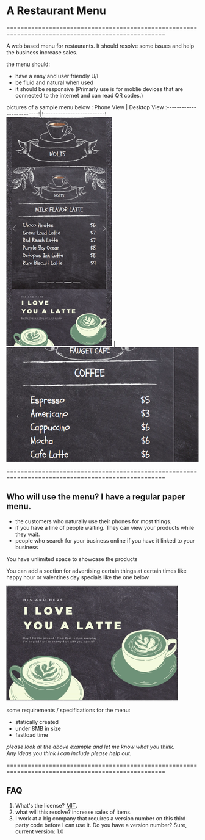 # A Restaurant Menu
===================================================================================================

A web based menu for restaurants.  It should resolve some issues and help the business increase sales.

the menu should:

- have a easy and user friendly U/I
- be fluid and natural when used
- it should be responsive (Primarly use is for moblie devices that are connected to the internet and can read QR codes.)

</hr>

pictures of a sample menu below :
Phone View             |  Desktop View
:-------------------------:|:-------------------------:
<img src="_menus.html.png" alt="view of menu" title="phone view" height="600"/>  |  <img src="_desktop_menus.html.png" alt="view of menu 2" title="phone view" height="300"/>


===================================================================================================
## Who will use the menu? I have a regular paper menu.

- the customers who naturally use their phones for most things.
- if you have a line of people waiting. They can view your products while they wait.
- people who search for your business online if you have it linked to your business

You have unlimited space to showcase the products 

You can add a section for advertising certain things at certain times like happy hour or valentines day specials like the one below

<img src="menuItems/adSectionanim.png" alt="view of menu 2" title="phone view" height="300"/>

<br>

some requirements / specifications for the menu:
- statically created
- under 8MB in size
- fastload time 

</hr>

_please look at the above example and let me know what you think. <br> Any ideas you think i can include please help out._

===================================================================================================
## FAQ

1. What's the license? 
    [MIT](http://en.wikipedia.org/wiki/MIT_License).
2. what will this resolve?
    increase sales of items.
3. I work at a big company that requires a version number on this third party code before I can use it. Do you have a version number?
    Sure, current version: 1.0
